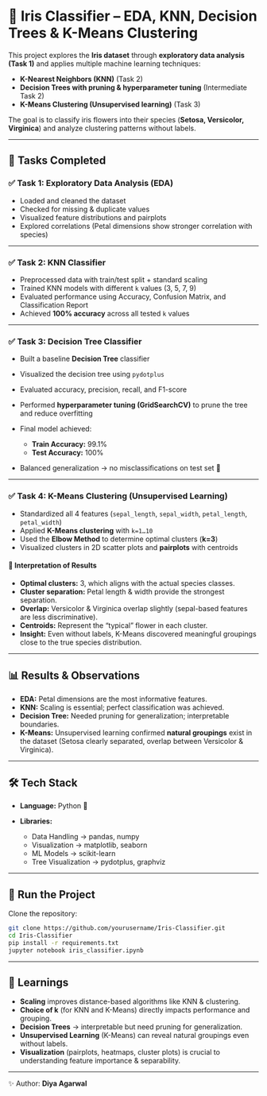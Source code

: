 # 🌸 Iris Classifier – EDA, KNN, Decision Trees & K-Means Clustering

This project explores the **Iris dataset** through **exploratory data analysis (Task 1)** and applies multiple machine learning techniques:

* **K-Nearest Neighbors (KNN)** (Task 2)
* **Decision Trees with pruning & hyperparameter tuning** (Intermediate Task 2)
* **K-Means Clustering (Unsupervised learning)** (Task 3)

The goal is to classify iris flowers into their species (**Setosa, Versicolor, Virginica**) and analyze clustering patterns without labels.

---

## 🔹 Tasks Completed

### ✅ Task 1: Exploratory Data Analysis (EDA)

* Loaded and cleaned the dataset
* Checked for missing & duplicate values
* Visualized feature distributions and pairplots
* Explored correlations (Petal dimensions show stronger correlation with species)

---

### ✅ Task 2: KNN Classifier

* Preprocessed data with train/test split + standard scaling
* Trained KNN models with different `k` values (3, 5, 7, 9)
* Evaluated performance using Accuracy, Confusion Matrix, and Classification Report
* Achieved **100% accuracy** across all tested `k` values

---

### ✅ Task 3: Decision Tree Classifier

* Built a baseline **Decision Tree** classifier
* Visualized the decision tree using `pydotplus`
* Evaluated accuracy, precision, recall, and F1-score
* Performed **hyperparameter tuning (GridSearchCV)** to prune the tree and reduce overfitting
* Final model achieved:

  * **Train Accuracy:** 99.1%
  * **Test Accuracy:** 100%
* Balanced generalization → no misclassifications on test set 🎉

---

### ✅ Task 4: K-Means Clustering (Unsupervised Learning)

* Standardized all 4 features (`sepal_length`, `sepal_width`, `petal_length`, `petal_width`)
* Applied **K-Means clustering** with `k=1…10`
* Used the **Elbow Method** to determine optimal clusters (**k=3**)
* Visualized clusters in 2D scatter plots and **pairplots** with centroids

#### 🔎 Interpretation of Results

* **Optimal clusters:** 3, which aligns with the actual species classes.
* **Cluster separation:** Petal length & width provide the strongest separation.
* **Overlap:** Versicolor & Virginica overlap slightly (sepal-based features are less discriminative).
* **Centroids:** Represent the “typical” flower in each cluster.
* **Insight:** Even without labels, K-Means discovered meaningful groupings close to the true species distribution.

---

## 📊 Results & Observations

* **EDA:** Petal dimensions are the most informative features.
* **KNN:** Scaling is essential; perfect classification was achieved.
* **Decision Tree:** Needed pruning for generalization; interpretable boundaries.
* **K-Means:** Unsupervised learning confirmed **natural groupings** exist in the dataset (Setosa clearly separated, overlap between Versicolor & Virginica).

---

## 🛠️ Tech Stack

* **Language:** Python 🐍
* **Libraries:**

  * Data Handling → pandas, numpy
  * Visualization → matplotlib, seaborn
  * ML Models → scikit-learn
  * Tree Visualization → pydotplus, graphviz

---

## 🚀 Run the Project

Clone the repository:

```bash
git clone https://github.com/yourusername/Iris-Classifier.git
cd Iris-Classifier
pip install -r requirements.txt
jupyter notebook iris_classifier.ipynb
```

---

## 📌 Learnings

* **Scaling** improves distance-based algorithms like KNN & clustering.
* **Choice of k** (for KNN and K-Means) directly impacts performance and grouping.
* **Decision Trees** → interpretable but need pruning for generalization.
* **Unsupervised Learning** (K-Means) can reveal natural groupings even without labels.
* **Visualization** (pairplots, heatmaps, cluster plots) is crucial to understanding feature importance & separability.

---

✨ Author: **Diya Agarwal**
